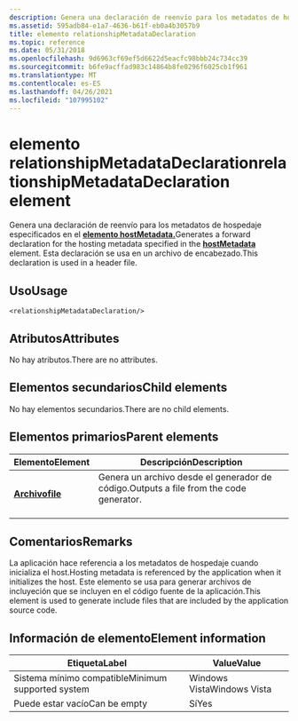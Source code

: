 ```yaml
---
description: Genera una declaración de reenvío para los metadatos de hospedaje especificados en el elemento hostMetadata.
ms.assetid: 595adb84-e1a7-4636-b61f-eb0a4b3057b9
title: elemento relationshipMetadataDeclaration
ms.topic: reference
ms.date: 05/31/2018
ms.openlocfilehash: 9d6963cf69ef5d6622d5eacfc98bbb24c734cc39
ms.sourcegitcommit: b6fe9acffad983c14864b8fe0296f6025cb1f961
ms.translationtype: MT
ms.contentlocale: es-ES
ms.lasthandoff: 04/26/2021
ms.locfileid: "107995102"
---
```

# <a name="relationshipmetadatadeclaration-element"></a><span data-ttu-id="2c814-103">elemento relationshipMetadataDeclaration</span><span class="sxs-lookup"><span data-stu-id="2c814-103">relationshipMetadataDeclaration element</span></span>

<span data-ttu-id="2c814-104">Genera una declaración de reenvío para los metadatos de hospedaje especificados en el [**elemento hostMetadata.**](hostmetadata.md)</span><span class="sxs-lookup"><span data-stu-id="2c814-104">Generates a forward declaration for the hosting metadata specified in the [**hostMetadata**](hostmetadata.md) element.</span></span> <span data-ttu-id="2c814-105">Esta declaración se usa en un archivo de encabezado.</span><span class="sxs-lookup"><span data-stu-id="2c814-105">This declaration is used in a header file.</span></span>

## <a name="usage"></a><span data-ttu-id="2c814-106">Uso</span><span class="sxs-lookup"><span data-stu-id="2c814-106">Usage</span></span>

``` syntax
<relationshipMetadataDeclaration/>
```

## <a name="attributes"></a><span data-ttu-id="2c814-107">Atributos</span><span class="sxs-lookup"><span data-stu-id="2c814-107">Attributes</span></span>

<span data-ttu-id="2c814-108">No hay atributos.</span><span class="sxs-lookup"><span data-stu-id="2c814-108">There are no attributes.</span></span>

## <a name="child-elements"></a><span data-ttu-id="2c814-109">Elementos secundarios</span><span class="sxs-lookup"><span data-stu-id="2c814-109">Child elements</span></span>

<span data-ttu-id="2c814-110">No hay elementos secundarios.</span><span class="sxs-lookup"><span data-stu-id="2c814-110">There are no child elements.</span></span>

## <a name="parent-elements"></a><span data-ttu-id="2c814-111">Elementos primarios</span><span class="sxs-lookup"><span data-stu-id="2c814-111">Parent elements</span></span>



| <span data-ttu-id="2c814-112">Elemento</span><span class="sxs-lookup"><span data-stu-id="2c814-112">Element</span></span>                         | <span data-ttu-id="2c814-113">Descripción</span><span class="sxs-lookup"><span data-stu-id="2c814-113">Description</span></span>                                                    |
|---------------------------------|----------------------------------------------------------------|
| [<span data-ttu-id="2c814-114">**Archivo**</span><span class="sxs-lookup"><span data-stu-id="2c814-114">**file**</span></span>](file.md)<br/> | <span data-ttu-id="2c814-115">Genera un archivo desde el generador de código.</span><span class="sxs-lookup"><span data-stu-id="2c814-115">Outputs a file from the code generator.</span></span><br/> <br/> |



## <a name="remarks"></a><span data-ttu-id="2c814-116">Comentarios</span><span class="sxs-lookup"><span data-stu-id="2c814-116">Remarks</span></span>

<span data-ttu-id="2c814-117">La aplicación hace referencia a los metadatos de hospedaje cuando inicializa el host.</span><span class="sxs-lookup"><span data-stu-id="2c814-117">Hosting metadata is referenced by the application when it initializes the host.</span></span> <span data-ttu-id="2c814-118">Este elemento se usa para generar archivos de incluyeción que se incluyen en el código fuente de la aplicación.</span><span class="sxs-lookup"><span data-stu-id="2c814-118">This element is used to generate include files that are included by the application source code.</span></span>

## <a name="element-information"></a><span data-ttu-id="2c814-119">Información de elemento</span><span class="sxs-lookup"><span data-stu-id="2c814-119">Element information</span></span>



| <span data-ttu-id="2c814-120">Etiqueta</span><span class="sxs-lookup"><span data-stu-id="2c814-120">Label</span></span> | <span data-ttu-id="2c814-121">Value</span><span class="sxs-lookup"><span data-stu-id="2c814-121">Value</span></span> |
|-------------------------------------|---------------|
| <span data-ttu-id="2c814-122">Sistema mínimo compatible</span><span class="sxs-lookup"><span data-stu-id="2c814-122">Minimum supported system</span></span><br/> | <span data-ttu-id="2c814-123">Windows Vista</span><span class="sxs-lookup"><span data-stu-id="2c814-123">Windows Vista</span></span> |
| <span data-ttu-id="2c814-124">Puede estar vacío</span><span class="sxs-lookup"><span data-stu-id="2c814-124">Can be empty</span></span>                        | <span data-ttu-id="2c814-125">Sí</span><span class="sxs-lookup"><span data-stu-id="2c814-125">Yes</span></span>           |



 

 




